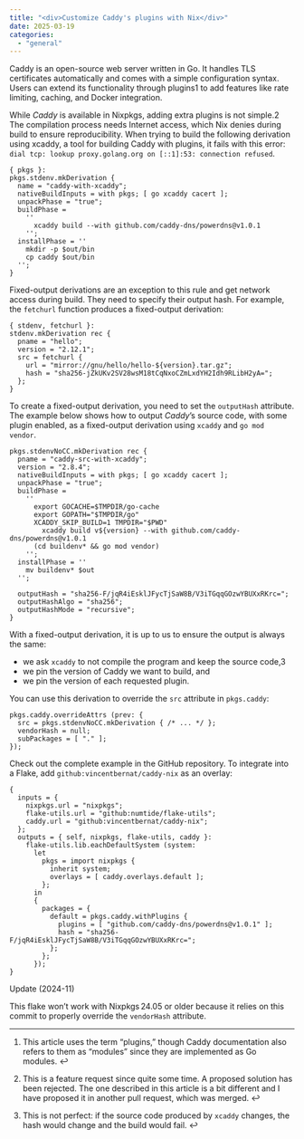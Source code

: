 ```yaml
---
title: "<div>Customize Caddy's plugins with Nix</div>"
date: 2025-03-19
categories: 
  - "general"
---
```


Caddy is an open-source web server written in Go. It handles TLS certificates automatically and comes with a simple configuration syntax. Users can extend its functionality through plugins1 to add features like rate limiting, caching, and Docker integration.

While _Caddy_ is available in Nixpkgs, adding extra plugins is not simple.2 The compilation process needs Internet access, which Nix denies during build to ensure reproducibility. When trying to build the following derivation using xcaddy, a tool for building Caddy with plugins, it fails with this error: `dial tcp: lookup proxy.golang.org on [::1]:53: connection refused`.

```
{ pkgs }:
pkgs.stdenv.mkDerivation {
  name = "caddy-with-xcaddy";
  nativeBuildInputs = with pkgs; [ go xcaddy cacert ];
  unpackPhase = "true";
  buildPhase =
    ''
      xcaddy build --with github.com/caddy-dns/powerdns@v1.0.1
    '';
  installPhase = ''
    mkdir -p $out/bin
    cp caddy $out/bin
  '';
}

```

Fixed-output derivations are an exception to this rule and get network access during build. They need to specify their output hash. For example, the `fetchurl` function produces a fixed-output derivation:

```
{ stdenv, fetchurl }:
stdenv.mkDerivation rec {
  pname = "hello";
  version = "2.12.1";
  src = fetchurl {
    url = "mirror://gnu/hello/hello-${version}.tar.gz";
    hash = "sha256-jZkUKv2SV28wsM18tCqNxoCZmLxdYH2Idh9RLibH2yA=";
  };
}

```

To create a fixed-output derivation, you need to set the `outputHash` attribute. The example below shows how to output _Caddy_’s source code, with some plugin enabled, as a fixed-output derivation using `xcaddy` and `go mod vendor`.

```
pkgs.stdenvNoCC.mkDerivation rec {
  pname = "caddy-src-with-xcaddy";
  version = "2.8.4";
  nativeBuildInputs = with pkgs; [ go xcaddy cacert ];
  unpackPhase = "true";
  buildPhase =
    ''
      export GOCACHE=$TMPDIR/go-cache
      export GOPATH="$TMPDIR/go"
      XCADDY_SKIP_BUILD=1 TMPDIR="$PWD" 
        xcaddy build v${version} --with github.com/caddy-dns/powerdns@v1.0.1
      (cd buildenv* && go mod vendor)
    '';
  installPhase = ''
    mv buildenv* $out
  '';

  outputHash = "sha256-F/jqR4iEsklJFycTjSaW8B/V3iTGqqGOzwYBUXxRKrc=";
  outputHashAlgo = "sha256";
  outputHashMode = "recursive";
}

```

With a fixed-output derivation, it is up to us to ensure the output is always the same:

- we ask `xcaddy` to not compile the program and keep the source code,3
- we pin the version of Caddy we want to build, and
- we pin the version of each requested plugin.

You can use this derivation to override the `src` attribute in `pkgs.caddy`:

```
pkgs.caddy.overrideAttrs (prev: {
  src = pkgs.stdenvNoCC.mkDerivation { /* ... */ };
  vendorHash = null;
  subPackages = [ "." ];
});

```

Check out the complete example in the GitHub repository. To integrate into a Flake, add `github:vincentbernat/caddy-nix` as an overlay:

```
{
  inputs = {
    nixpkgs.url = "nixpkgs";
    flake-utils.url = "github:numtide/flake-utils";
    caddy.url = "github:vincentbernat/caddy-nix";
  };
  outputs = { self, nixpkgs, flake-utils, caddy }:
    flake-utils.lib.eachDefaultSystem (system:
      let
        pkgs = import nixpkgs {
          inherit system;
          overlays = [ caddy.overlays.default ];
        };
      in
      {
        packages = {
          default = pkgs.caddy.withPlugins {
            plugins = [ "github.com/caddy-dns/powerdns@v1.0.1" ];
            hash = "sha256-F/jqR4iEsklJFycTjSaW8B/V3iTGqqGOzwYBUXxRKrc=";
          };
        };
      });
}

```

Update (2024-11)

This flake won’t work with Nixpkgs 24.05 or older because it relies on this commit to properly override the `vendorHash` attribute.

* * *

1. This article uses the term “plugins,” though Caddy documentation also refers to them as “modules” since they are implemented as Go modules. ↩︎
    
2. This is a feature request since quite some time. A proposed solution has been rejected. The one described in this article is a bit different and I have proposed it in another pull request, which was merged. ↩︎
    
3. This is not perfect: if the source code produced by `xcaddy` changes, the hash would change and the build would fail. ↩︎
